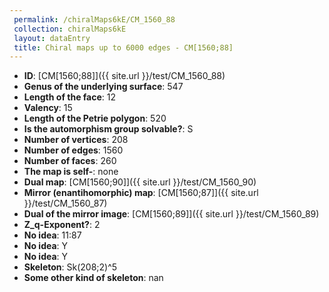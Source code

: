 ```yaml
--- 
 permalink: /chiralMaps6kE/CM_1560_88 
 collection: chiralMaps6kE
 layout: dataEntry
 title: Chiral maps up to 6000 edges - CM[1560;88]
---
```


- **ID**: [CM[1560;88]]({{ site.url }}/test/CM_1560_88)
- **Genus of the underlying surface**: 547
- **Length of the face**: 12
- **Valency**: 15
- **Length of the Petrie polygon**: 520
- **Is the automorphism group solvable?**: S
- **Number of vertices**: 208
- **Number of edges**: 1560
- **Number of faces**: 260
- **The map is self-**: none
- **Dual map**: [CM[1560;90]]({{ site.url }}/test/CM_1560_90)
- **Mirror (enantihomorphic) map**: [CM[1560;87]]({{ site.url }}/test/CM_1560_87)
- **Dual of the mirror image**: [CM[1560;89]]({{ site.url }}/test/CM_1560_89)
- **Z_q-Exponent?**: 2
- **No idea**:  11:87
- **No idea**: Y
- **No idea**: Y
- **Skeleton**: Sk(208;2)^5
- **Some other kind of skeleton**: nan
